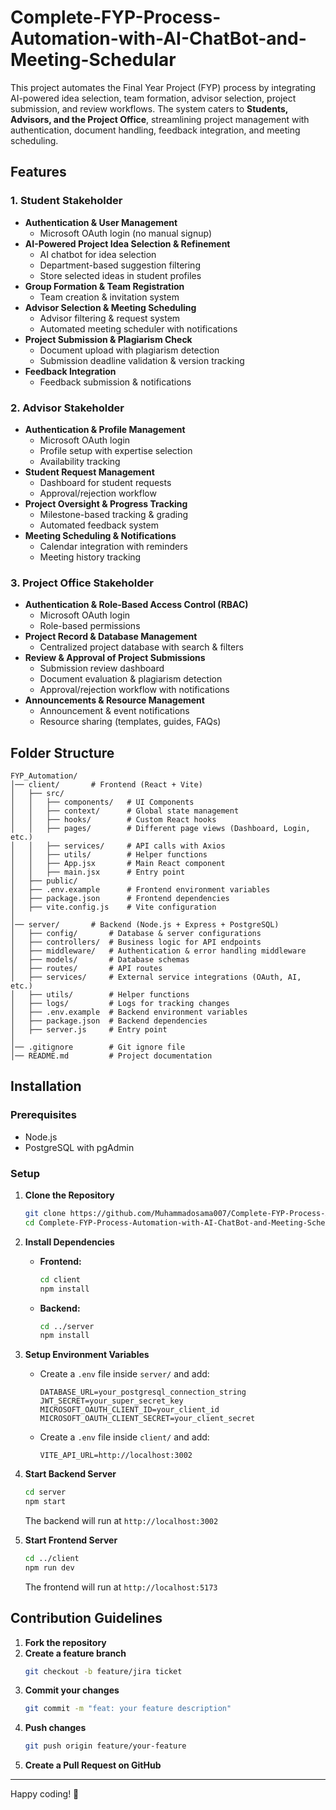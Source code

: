 # Complete-FYP-Process-Automation-with-AI-ChatBot-and-Meeting-Schedular

This project automates the Final Year Project (FYP) process by integrating AI-powered idea selection, team formation, advisor selection, project submission, and review workflows. The system caters to **Students, Advisors, and the Project Office**, streamlining project management with authentication, document handling, feedback integration, and meeting scheduling.

## Features

### **1. Student Stakeholder**
- **Authentication & User Management**
  - Microsoft OAuth login (no manual signup)
- **AI-Powered Project Idea Selection & Refinement**
  - AI chatbot for idea selection
  - Department-based suggestion filtering
  - Store selected ideas in student profiles
- **Group Formation & Team Registration**
  - Team creation & invitation system
- **Advisor Selection & Meeting Scheduling**
  - Advisor filtering & request system
  - Automated meeting scheduler with notifications
- **Project Submission & Plagiarism Check**
  - Document upload with plagiarism detection
  - Submission deadline validation & version tracking
- **Feedback Integration**
  - Feedback submission & notifications

### **2. Advisor Stakeholder**
- **Authentication & Profile Management**
  - Microsoft OAuth login
  - Profile setup with expertise selection
  - Availability tracking
- **Student Request Management**
  - Dashboard for student requests
  - Approval/rejection workflow
- **Project Oversight & Progress Tracking**
  - Milestone-based tracking & grading
  - Automated feedback system
- **Meeting Scheduling & Notifications**
  - Calendar integration with reminders
  - Meeting history tracking

### **3. Project Office Stakeholder**
- **Authentication & Role-Based Access Control (RBAC)**
  - Microsoft OAuth login
  - Role-based permissions
- **Project Record & Database Management**
  - Centralized project database with search & filters
- **Review & Approval of Project Submissions**
  - Submission review dashboard
  - Document evaluation & plagiarism detection
  - Approval/rejection workflow with notifications
- **Announcements & Resource Management**
  - Announcement & event notifications
  - Resource sharing (templates, guides, FAQs)

## Folder Structure

```
FYP_Automation/
│── client/       # Frontend (React + Vite)
│   ├── src/
│   │   ├── components/   # UI Components
│   │   ├── context/      # Global state management
│   │   ├── hooks/        # Custom React hooks
│   │   ├── pages/        # Different page views (Dashboard, Login, etc.)
│   │   ├── services/     # API calls with Axios
│   │   ├── utils/        # Helper functions
│   │   ├── App.jsx       # Main React component
│   │   ├── main.jsx      # Entry point
│   ├── public/
│   ├── .env.example      # Frontend environment variables
│   ├── package.json      # Frontend dependencies
│   ├── vite.config.js    # Vite configuration
│
│── server/       # Backend (Node.js + Express + PostgreSQL)
│   ├── config/       # Database & server configurations
│   ├── controllers/  # Business logic for API endpoints
│   ├── middleware/   # Authentication & error handling middleware
│   ├── models/       # Database schemas
│   ├── routes/       # API routes
│   ├── services/     # External service integrations (OAuth, AI, etc.)
│   ├── utils/        # Helper functions
│   ├── logs/         # Logs for tracking changes
│   ├── .env.example  # Backend environment variables
│   ├── package.json  # Backend dependencies
│   ├── server.js     # Entry point
│
│── .gitignore        # Git ignore file
│── README.md         # Project documentation
```

## Installation

### Prerequisites
- Node.js
- PostgreSQL with pgAdmin

### Setup

1. **Clone the Repository**
   ```sh
   git clone https://github.com/Muhammadosama007/Complete-FYP-Process-Automation-with-AI-ChatBot-and-Meeting-Schedular.git
   cd Complete-FYP-Process-Automation-with-AI-ChatBot-and-Meeting-Schedular
   ```

2. **Install Dependencies**
   - **Frontend:**
     ```sh
     cd client
     npm install
     ```
   - **Backend:**
     ```sh
     cd ../server
     npm install
     ```

3. **Setup Environment Variables**
   - Create a `.env` file inside `server/` and add:
     ```env
     DATABASE_URL=your_postgresql_connection_string
     JWT_SECRET=your_super_secret_key
     MICROSOFT_OAUTH_CLIENT_ID=your_client_id
     MICROSOFT_OAUTH_CLIENT_SECRET=your_client_secret
     ```
   - Create a `.env` file inside `client/` and add:
     ```env
     VITE_API_URL=http://localhost:3002
     ```

4. **Start Backend Server**
   ```sh
   cd server
   npm start
   ```
   The backend will run at `http://localhost:3002`

5. **Start Frontend Server**
   ```sh
   cd ../client
   npm run dev
   ```
   The frontend will run at `http://localhost:5173`

## Contribution Guidelines

1. **Fork the repository**
2. **Create a feature branch**  
   ```sh
   git checkout -b feature/jira ticket
   ```
3. **Commit your changes**  
   ```sh
   git commit -m "feat: your feature description"
   ```
4. **Push changes**  
   ```sh
   git push origin feature/your-feature
   ```
5. **Create a Pull Request on GitHub**

---
Happy coding! 🚀

